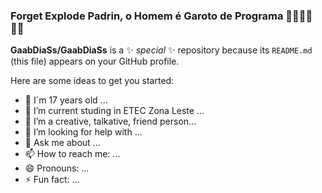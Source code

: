 ### Forget Explode Padrin, o Homem é Garoto de Programa  🙅‍♂️🙅‍♂️🙅‍♂


**GaabDiaSs/GaabDiaSs** is a ✨ _special_ ✨ repository because its `README.md` (this file) appears on your GitHub profile.

Here are some ideas to get you started:

- 🔭 I´m 17 years old ...
- 🌱 I’m current studing in ETEC Zona Leste  ...
- 👯 I’m a creative, talkative, friend person...
- 🤔 I’m looking for help with ...
- 💬 Ask me about ...
- 📫 How to reach me: ...
- 😄 Pronouns: ...
- ⚡ Fun fact: ...
